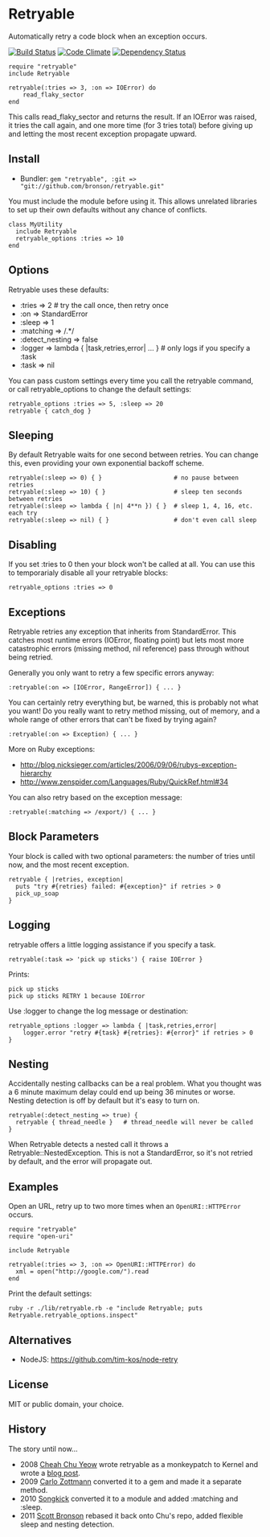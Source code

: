 # Retryable

Automatically retry a code block when an exception occurs.

[![Build Status](https://api.travis-ci.org/bronson/retryable.png?branch=master)](http://travis-ci.org/bronson/retryable)
[![Code Climate](https://codeclimate.com/github/bronson/retryable.png)](https://codeclimate.com/github/bronson/retryable)
[![Dependency Status](https://gemnasium.com/bronson/retryable.png)](https://gemnasium.com/bronson/retryable)

    require "retryable"
    include Retryable

    retryable(:tries => 3, :on => IOError) do
        read_flaky_sector
    end

This calls read_flaky_sector and returns the result.
If an IOError was raised, it tries the call again,
and one more time (for 3 tries total) before giving up
and letting the most recent exception propagate upward.


## Install

* Bundler: `gem "retryable", :git => "git://github.com/bronson/retryable.git"`

You must include the module before using it.
This allows unrelated libraries to set up their
own defaults without any chance of conflicts.

    class MyUtility
      include Retryable
      retryable_options :tries => 10
    end


## Options

Retryable uses these defaults:

* :tries => 2  # try the call once, then retry once
* :on => StandardError
* :sleep => 1
* :matching => /.\*/
* :detect_nesting => false
* :logger => lambda { |task,retries,error| ... }  # only logs if you specify a :task
* :task => nil

You can pass custom settings every time you call the retryable command,
or call retryable_options to change the default settings:

    retryable_options :tries => 5, :sleep => 20
    retryable { catch_dog }


## Sleeping

By default Retryable waits for one second between retries.  You can change this,
even providing your own exponential backoff scheme.

    retryable(:sleep => 0) { }                    # no pause between retries
    retryable(:sleep => 10) { }                   # sleep ten seconds between retries
    retryable(:sleep => lambda { |n| 4**n }) { }  # sleep 1, 4, 16, etc. each try
    retryable(:sleep => nil) { }                  # don't even call sleep


## Disabling

If you set :tries to 0 then your block won't be called at all.
You can use this to temporarialy disable all your retryable blocks:

    retryable_options :tries => 0


## Exceptions

Retryable retries any exception that inherits from StandardError.
This catches most runtime errors (IOError, floating point) but lets most
more catastrophic errors (missing method, nil reference) pass through without
being retried.

Generally you only want to retry a few specific errors anyway:

    :retryable(:on => [IOError, RangeError]) { ... }

You can certainly retry everything but, be warned, this is probably not what you want!
Do you really want to retry method missing, out of memory, and a whole range of other
errors that can't be fixed by trying again?

    :retryable(:on => Exception) { ... }

More on Ruby exceptions:

 * <http://blog.nicksieger.com/articles/2006/09/06/rubys-exception-hierarchy>
 * <http://www.zenspider.com/Languages/Ruby/QuickRef.html#34>

You can also retry based on the exception message:

    :retryable(:matching => /export/) { ... }


## Block Parameters

Your block is called with two optional parameters: the number of tries until now,
and the most recent exception.

    retryable { |retries, exception|
      puts "try #{retries} failed: #{exception}" if retries > 0
      pick_up_soap
    }


## Logging

retryable offers a little logging assistance if you specify a task.

    retryable(:task => 'pick up sticks') { raise IOError }

Prints:

    pick up sticks
    pick up sticks RETRY 1 because IOError

Use :logger to change the log message or destination:

    retryable_options :logger => lambda { |task,retries,error|
        logger.error "retry #{task} #{retries}: #{error}" if retries > 0
    }


## Nesting

Accidentally nesting callbacks can be a real problem.  What you thought was
a 6 minute maximum delay could end up being 36 minutes or worse.
Nesting detection is off by default but it's easy to turn on.

    retryable(:detect_nesting => true) {
      retryable { thread_needle }   # thread_needle will never be called
    }

When Retryable detects a nested call it throws a Retryable::NestedException.
This is not a StandardError, so it's not retried by default, and the error
will propagate out.


## Examples

Open an URL, retry up to two more times when an `OpenURI::HTTPError` occurs.

    require "retryable"
    require "open-uri"

    include Retryable

    retryable(:tries => 3, :on => OpenURI::HTTPError) do
      xml = open("http://google.com/").read
    end

Print the default settings:

    ruby -r ./lib/retryable.rb -e "include Retryable; puts Retryable.retryable_options.inspect"


## Alternatives

* NodeJS: <https://github.com/tim-kos/node-retry>


## License

MIT or public domain, your choice.


## History

The story until now...

* 2008 [Cheah Chu Yeow](https://github.com/chuyeow/try)
  wrote retryable as a monkeypatch to Kernel and wrote a
  [blog post](http://blog.codefront.net/2008/01/14/retrying-code-blocks-in-ruby-on-exceptions-whatever/).
* 2009 [Carlo Zottmann](https://github.com/carlo/retryable)
  converted it to a gem and made it a separate method.
* 2010 [Songkick](https://github.com/songkick/retryable)
  converted it to a module and added :matching and :sleep.
* 2011 [Scott Bronson](https://github.com/bronson/retryable)
  rebased it back onto Chu's repo, added flexible sleep and nesting detection.

